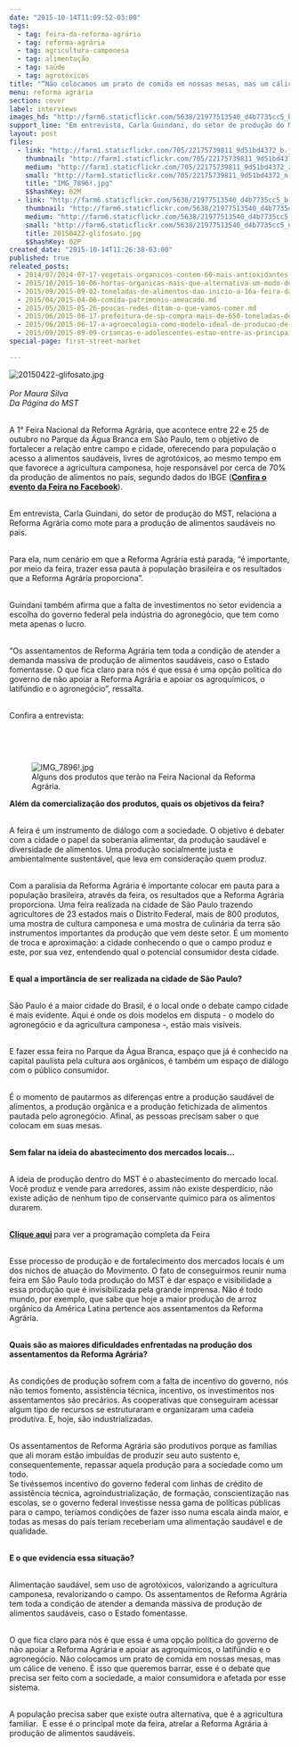 ```yaml
---
date: "2015-10-14T11:09:52-03:00"
tags:
  - tag: feira-da-reforma-agrária
  - tag: reforma-agrária
  - tag: agricultura-camponesa
  - tag: alimentação
  - tag: saúde
  - tag: agrotóxicos
title: "“Não colocamos um prato de comida em nossas mesas, mas um cálice de veneno”, afirma dirigente do MST"
menu: reforma agrária
section: cover
label: interviews
images_hd: "http://farm6.staticflickr.com/5638/21977513540_d4b7735cc5_b.jpg"
support_line: "Em entrevista, Carla Guindani, do setor de produção do MST, traz o debate político em torno da 1° Feira Nacional da Reforma Agrária."
layout: post
files:
  - link: "http://farm1.staticflickr.com/705/22175739811_9d51bd4372_b.jpg"
    thumbnail: "http://farm1.staticflickr.com/705/22175739811_9d51bd4372_t.jpg"
    medium: "http://farm1.staticflickr.com/705/22175739811_9d51bd4372_z.jpg"
    small: "http://farm1.staticflickr.com/705/22175739811_9d51bd4372_n.jpg"
    title: "IMG_7896!.jpg"
    $$hashKey: 02M
  - link: "http://farm6.staticflickr.com/5638/21977513540_d4b7735cc5_b.jpg"
    thumbnail: "http://farm6.staticflickr.com/5638/21977513540_d4b7735cc5_t.jpg"
    medium: "http://farm6.staticflickr.com/5638/21977513540_d4b7735cc5_z.jpg"
    small: "http://farm6.staticflickr.com/5638/21977513540_d4b7735cc5_n.jpg"
    title: 20150422-glifosato.jpg
    $$hashKey: 02P
created_date: "2015-10-14T11:26:38-03:00"
published: true
releated_posts:
  - 2014/07/2014-07-17-vegetais-organicos-contem-60-mais-antioxidantes-do-que-com-agrotoxicos.md
  - 2015/10/2015-10-06-hortas-organicas-mais-que-alternativa-um-modo-de-vida-de-assentadas-da-reforma-agraria-no-rs.md
  - 2015/09/2015-09-02-toneladas-de-alimentos-dao-inicio-a-16a-feira-da-reforma-agraria-em-maceio.md
  - 2015/04/2015-04-06-comida-patrimonio-ameacado.md
  - 2015/05/2015-05-26-poucas-redes-ditam-o-que-vamos-comer.md
  - 2015/06/2015-06-17-prefeitura-de-sp-compra-mais-de-650-toneladas-de-feijao-da-reforma-agraria-para-merenda-escolar.md
  - 2015/06/2015-06-17-a-agroecologia-como-modelo-ideal-de-producao-de-alimentos.md
  - 2015/09/2015-09-09-criancas-e-adolescentes-estao-entre-as-principais-vitimas-de-intoxicacao-por-agrotoxicos-no-brasil.md
special-page: first-street-market

---
```

<p><img alt="20150422-glifosato.jpg" src="http://farm6.staticflickr.com/5638/21977513540_d4b7735cc5_b.jpg" /><br />
<br />
<em>Por Maura Silva<br />
Da P&aacute;gina do MST</em></p>

<p><br />
A 1&deg; Feira Nacional da Reforma Agr&aacute;ria, que acontece entre 22 e 25 de outubro no Parque da &Aacute;gua Branca em S&atilde;o Paulo, tem o objetivo de fortalecer a rela&ccedil;&atilde;o entre campo e cidade, oferecendo para popula&ccedil;&atilde;o o acesso a alimentos saud&aacute;veis, livres de agrot&oacute;xicos, ao mesmo tempo em que favorece a agricultura camponesa, hoje respons&aacute;vel por cerca de 70% da produ&ccedil;&atilde;o de alimentos no pa&iacute;s, segundo dados do IBGE (<strong><a href="https://www.facebook.com/events/1499754990323457/" target="_blank">Confira o evento da Feira no Facebook</a></strong>).</p>

<p><br />
Em entrevista, Carla Guindani, do setor de produ&ccedil;&atilde;o do MST, relaciona a Reforma Agr&aacute;ria como mote para a produ&ccedil;&atilde;o de alimentos saud&aacute;veis no pa&iacute;s.&nbsp;</p>

<p><br />
Para ela, num cen&aacute;rio em que a Reforma Agr&aacute;ria est&aacute; parada, &ldquo;&eacute; importante, por meio da feira, trazer essa pauta &agrave; popula&ccedil;&atilde;o brasileira e os resultados que a Reforma Agr&aacute;ria proporciona&rdquo;.&nbsp;</p>

<p><br />
Guindani&nbsp;tamb&eacute;m afirma que a falta de investimentos no setor evidencia a escolha do governo federal pela ind&uacute;stria do agroneg&oacute;cio, que tem como meta apenas o lucro.&nbsp;</p>

<p><br />
&ldquo;Os assentamentos de Reforma Agr&aacute;ria tem toda a condi&ccedil;&atilde;o de atender a demanda massiva de produ&ccedil;&atilde;o de alimentos saud&aacute;veis, caso o Estado fomentasse. O que fica claro para n&oacute;s &eacute; que essa &eacute; uma op&ccedil;&atilde;o pol&iacute;tica do governo de n&atilde;o apoiar a Reforma Agr&aacute;ria e apoiar os agroqu&iacute;micos, o latif&uacute;ndio e o agroneg&oacute;cio&rdquo;, ressalta.</p>

<p><br />
Confira a entrevista:</p>

<p><br />
&nbsp;</p>

<figure class="image" style="float:right"><img alt="IMG_7896!.jpg" src="http://farm1.staticflickr.com/705/22175739811_9d51bd4372_b.jpg" />
<figcaption>Alguns dos produtos que ter&atilde;o na Feira Nacional da Reforma Agr&aacute;ria.</figcaption>
</figure>

<p><strong>Al&eacute;m da comercializa&ccedil;&atilde;o dos produtos, quais os objetivos da feira? &nbsp;</strong></p>

<p><br />
A feira &eacute; um instrumento de di&aacute;logo com a sociedade. O objetivo &eacute; debater com a cidade o papel da soberania alimentar, da produ&ccedil;&atilde;o saud&aacute;vel e diversidade de alimentos. Uma produ&ccedil;&atilde;o socialmente justa e ambientalmente sustent&aacute;vel, que leva em considera&ccedil;&atilde;o quem produz.&nbsp;</p>

<p><br />
Com a paralisia da Reforma Agr&aacute;ria &eacute; importante colocar em pauta para a popula&ccedil;&atilde;o brasileira, atrav&eacute;s da feira, os resultados que a Reforma Agr&aacute;ria proporciona. Uma feira realizada na cidade de S&atilde;o Paulo trazendo agricultores de 23 estados mais o Distrito Federal, mais de 800 produtos, uma mostra de cultura camponesa e uma mostra de culin&aacute;ria da terra s&atilde;o instrumentos importantes da produ&ccedil;&atilde;o que vem deste setor. &Eacute; um momento de troca e aproxima&ccedil;&atilde;o: a cidade conhecendo o que o campo produz e este, por sua vez, entendendo qual o potencial consumidor desta cidade.&nbsp;</p>

<p><br />
<strong>E qual a import&acirc;ncia de ser realizada na cidade de S&atilde;o Paulo?&nbsp;</strong></p>

<p><br />
S&atilde;o Paulo &eacute; a maior cidade do Brasil, &eacute; o local onde o debate campo cidade &eacute; mais evidente. Aqui &eacute; onde os dois modelos em disputa - o modelo do agroneg&oacute;cio e da agricultura camponesa -, est&atilde;o mais vis&iacute;veis.&nbsp;</p>

<p><br />
E fazer essa feira no Parque da &Aacute;gua Branca, espa&ccedil;o que j&aacute; &eacute; conhecido na capital paulista pela cultura aos org&acirc;nicos, &eacute; tamb&eacute;m um espa&ccedil;o de di&aacute;logo com o p&uacute;blico consumidor.&nbsp;</p>

<p><br />
&Eacute; o momento de pautarmos as diferen&ccedil;as entre a produ&ccedil;&atilde;o saud&aacute;vel de alimentos, a produ&ccedil;&atilde;o org&acirc;nica e a produ&ccedil;&atilde;o fetichizada de alimentos pautada pelo agroneg&oacute;cio. Afinal, as pessoas precisam saber o que colocam em suas mesas. &nbsp;</p>

<p><br />
<strong>Sem falar na ideia do abastecimento dos mercados locais...</strong></p>

<p><br />
A ideia de produ&ccedil;&atilde;o dentro do MST &eacute; o abastecimento do mercado local. Voc&ecirc; produz e vende para arredores, assim n&atilde;o existe desperd&iacute;cio, n&atilde;o existe adi&ccedil;&atilde;o de nenhum tipo de conservante qu&iacute;mico para os alimentos durarem.&nbsp;</p>

<p><br />
<strong><a href="http://www.mst.org.br/feira-reforma-agraria/" target="_blank">Clique aqui</a> </strong>para ver a programa&ccedil;&atilde;o completa da Feira</p>

<p><br />
Esse processo de produ&ccedil;&atilde;o e de fortalecimento dos mercados locais &eacute; um dos nichos de atua&ccedil;&atilde;o do Movimento. O fato de conseguirmos reunir numa feira em S&atilde;o Paulo toda produ&ccedil;&atilde;o do MST &eacute; dar espa&ccedil;o e visibilidade a essa produ&ccedil;&atilde;o que &eacute; invisibilizada pela grande imprensa. N&atilde;o &eacute; todo mundo, por exemplo, que sabe que hoje a maior produ&ccedil;&atilde;o de arroz org&acirc;nico da Am&eacute;rica Latina pertence aos assentamentos da Reforma Agr&aacute;ria.&nbsp;</p>

<p><br />
<strong>Quais s&atilde;o as maiores dificuldades enfrentadas na produ&ccedil;&atilde;o dos assentamentos da Reforma Agr&aacute;ria?</strong></p>

<p><br />
As condi&ccedil;&otilde;es de produ&ccedil;&atilde;o sofrem com a falta de incentivo do governo, n&oacute;s n&atilde;o temos fomento, assist&ecirc;ncia t&eacute;cnica, incentivo, os investimentos nos assentamentos s&atilde;o prec&aacute;rios. As cooperativas que conseguiram acessar algum tipo de recursos se estruturaram e organizaram uma cadeia produtiva. E, hoje, s&atilde;o industrializadas.&nbsp;</p>

<p><br />
Os assentamentos de Reforma Agr&aacute;ria s&atilde;o produtivos porque as fam&iacute;lias que ali moram est&atilde;o imbu&iacute;das de produzir seu auto sustento e, consequentemente, repassar aquela produ&ccedil;&atilde;o para a sociedade como um todo.&nbsp;<br />
Se tiv&eacute;ssemos incentivo do governo federal com linhas de cr&eacute;dito de assist&ecirc;ncia t&eacute;cnica, agroindustrializa&ccedil;&atilde;o, de forma&ccedil;&atilde;o, conscientiza&ccedil;&atilde;o nas escolas, se o governo federal investisse nessa gama de pol&iacute;ticas p&uacute;blicas para o campo, ter&iacute;amos condi&ccedil;&otilde;es de fazer isso numa escala ainda maior, e todas as mesas do pa&iacute;s teriam receberiam uma alimenta&ccedil;&atilde;o saud&aacute;vel e de qualidade.</p>

<p><br />
<strong>E o que evidencia essa situa&ccedil;&atilde;o?&nbsp;</strong></p>

<p><br />
Alimenta&ccedil;&atilde;o saud&aacute;vel, sem uso de agrot&oacute;xicos, valorizando a agricultura camponesa, revalorizando o campo. Os assentamentos de Reforma Agr&aacute;ria tem toda a condi&ccedil;&atilde;o de atender a demanda massiva de produ&ccedil;&atilde;o de alimentos saud&aacute;veis, caso o Estado fomentasse.&nbsp;</p>

<p><br />
O que fica claro para n&oacute;s &eacute; que essa &eacute; uma op&ccedil;&atilde;o pol&iacute;tica do governo de n&atilde;o apoiar a Reforma Agr&aacute;ria e apoiar as agroqu&iacute;micos, o latif&uacute;ndio e o agroneg&oacute;cio. N&atilde;o colocamos um prato de comida em nossas mesas, mas um c&aacute;lice de veneno. &Eacute; isso que queremos barrar, esse &eacute; o debate que precisa ser feito com a sociedade, a maior consumidora e afetada por esse sistema.&nbsp;</p>

<p><br />
A popula&ccedil;&atilde;o precisa saber que existe outra alternativa, que &eacute; a agricultura familiar. &nbsp;E esse &eacute; o principal mote da feira, atrelar a Reforma Agr&aacute;ria &agrave; produ&ccedil;&atilde;o de alimentos saud&aacute;veis.</p>

